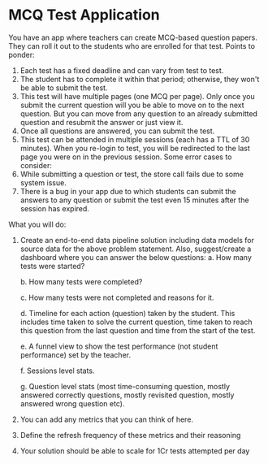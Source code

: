 # MCQ Test Application
You have an app where teachers can create MCQ-based question papers. They can roll it out to the students who are enrolled for that test.
Points to ponder:
1) Each test has a fixed deadline and can vary from test to test.
2) The student has to complete it within that period; otherwise, they won't be able to
submit the test.
3) This test will have multiple pages (one MCQ per page). Only once you submit the
current question will you be able to move on to the next question. But you can move from any question to an already submitted question and resubmit the answer or just view it.
4) Once all questions are answered, you can submit the test.
5) This test can be attended in multiple sessions (each has a TTL of 30 minutes). When
you re-login to test, you will be redirected to the last page you were on in the previous session.
Some error cases to consider:
1) While submitting a question or test, the store call fails due to some system issue.
2) There is a bug in your app due to which students can submit the answers to any
question or submit the test even 15 minutes after the session has expired.

What you will do:
1) Create an end-to-end data pipeline solution including data models for source data for the above problem statement. Also, suggest/create a dashboard where you can answer the below questions:
   a. How many tests were started?
   
   b. How many tests were completed?
   
   c. How many tests were not completed and reasons for it.
   
   d. Timeline for each action (question) taken by the student. This includes time taken to solve the current question, time taken to reach this question from the last question          and time from the start of the test.
   
   e. A funnel view to show the test performance (not student performance) set by the teacher.
   
   f. Sessions level stats.
   
   g. Question level stats (most time-consuming question, mostly answered correctly
      questions, mostly revisited question, mostly answered wrong question etc).
   
3) You can add any metrics that you can think of here.
4) Define the refresh frequency of these metrics and their reasoning
5) Your solution should be able to scale for 1Cr tests attempted per day
